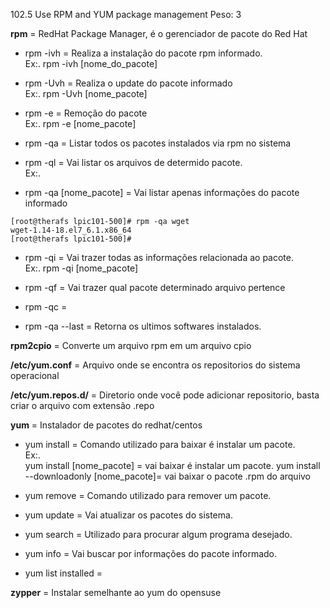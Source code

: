 102.5 Use RPM and YUM package management
Peso:  3

**rpm**  = RedHat Package Manager, é o gerenciador de pacote do Red Hat

* rpm -ivh = Realiza a instalação do pacote rpm informado. \
Ex:. rpm -ivh [nome_do_pacote]

* rpm -Uvh = Realiza o update do pacote informado \
Ex:. rpm -Uvh [nome_pacote]

* rpm -e = Remoção do pacote \
Ex:. rpm -e [nome_pacote]

* rpm -qa = Listar todos os pacotes instalados via rpm no sistema 

* rpm -ql = Vai listar os arquivos de determido pacote.\
Ex:. 

* rpm -qa [nome_pacote] = Vai listar apenas informações do pacote informado 

```
[root@therafs lpic101-500]# rpm -qa wget
wget-1.14-18.el7_6.1.x86_64
[root@therafs lpic101-500]#
```

* rpm -qi = Vai trazer todas as informações relacionada ao pacote.\
 Ex:. rpm -qi [nome_pacote]

* rpm -qf = Vai trazer qual pacote determinado arquivo pertence 

* rpm -qc =

* rpm -qa --last = Retorna os ultimos softwares instalados. 

**rpm2cpio** = Converte um arquivo rpm em um arquivo cpio
 
**/etc/yum.conf** = Arquivo onde se encontra os repositorios do sistema operacional

**/etc/yum.repos.d/** = Diretorio onde você pode adicionar repositorio, basta criar o arquivo com extensão .repo

**yum** = Instalador de pacotes do redhat/centos 

* yum install = Comando utilizado para baixar é instalar um pacote. \
Ex:. \
yum install [nome_pacote] =  vai baixar é instalar um pacote. 
yum install --downloadonly [nome_pacote]=  vai baixar o pacote .rpm do arquivo

* yum remove = Comando utilizado para remover um pacote. 

* yum update = Vai atualizar os pacotes do sistema. 

* yum search = Utilizado para procurar algum programa desejado. 

* yum info = Vai buscar por informações do pacote informado. 

* yum list installed =

**zypper** = Instalar semelhante ao yum do opensuse